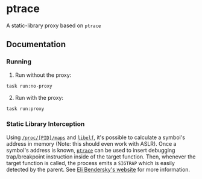 # ptrace
A static-library proxy based on `ptrace`

## Documentation

### Running
1. Run without the proxy:
```bash
task run:no-proxy
```
2. Run with the proxy:
```bash
task run:proxy
```

### Static Library Interception
Using [`/proc/[PID]/maps`](https://man7.org/linux/man-pages/man5/proc.5.html) and
[`libelf`](https://sourceware.org/elfutils/), it's possible to calculate a symbol's address in
memory (Note: this should even work with ASLR). Once a symbol's address is known,
[`ptrace`](https://man7.org/linux/man-pages/man2/ptrace.2.html) can be used to insert debugging
trap/breakpoint instruction inside of the target function. Then, whenever the target function is
called, the process emits a `SIGTRAP` which is easily detected by the parent. See
[Eli Bendersky's website](https://eli.thegreenplace.net/2011/01/27/how-debuggers-work-part-2-breakpoints)
for more information.